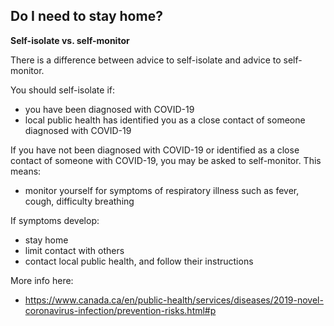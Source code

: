 ## Do I need to stay home?

**Self-isolate vs. self-monitor**

There is a difference between advice to self-isolate and advice to self-monitor.

You should self-isolate if:

- you have been diagnosed with COVID-19
- local public health has identified you as a close contact of someone diagnosed with COVID-19

If you have not been diagnosed with COVID-19 or identified as a close contact of someone with COVID-19, you may be asked to self-monitor.
This means:

- monitor yourself for symptoms of respiratory illness such as fever, cough, difficulty breathing

If symptoms develop:

- stay home
- limit contact with others
- contact local public health, and follow their instructions

More info here:

- https://www.canada.ca/en/public-health/services/diseases/2019-novel-coronavirus-infection/prevention-risks.html#p
